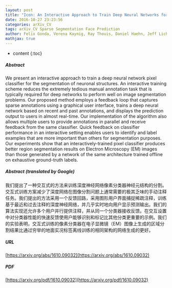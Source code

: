 ```yaml
---
layout: post
title: "Icon: An Interactive Approach to Train Deep Neural Networks for Segmentation of Neuronal Structures"
date: 2016-10-27 23:23:56
categories: arXiv_CV
tags: arXiv_CV Sparse Segmentation Face Prediction
author: Felix Gonda, Verena Kaynig, Ray Thouis, Daniel Haehn, Jeff Lichtman, Toufiq Parag, Hanspeter Pfister
mathjax: true
---
```


* content
{:toc}

##### Abstract
We present an interactive approach to train a deep neural network pixel classifier for the segmentation of neuronal structures. An interactive training scheme reduces the extremely tedious manual annotation task that is typically required for deep networks to perform well on image segmentation problems. Our proposed method employs a feedback loop that captures sparse annotations using a graphical user interface, trains a deep neural network based on recent and past annotations, and displays the prediction output to users in almost real-time. Our implementation of the algorithm also allows multiple users to provide annotations in parallel and receive feedback from the same classifier. Quick feedback on classifier performance in an interactive setting enables users to identify and label examples that are more important than others for segmentation purposes. Our experiments show that an interactively-trained pixel classifier produces better region segmentation results on Electron Microscopy (EM) images than those generated by a network of the same architecture trained offline on exhaustive ground-truth labels.

##### Abstract (translated by Google)
我们提出了一种交互式的方法来训练深度神经网络像素分类器神经元结构的分割。交互式训练方案减少了深度网络在图像分割问题上通常需要的极其乏味的手动注释任务。我们提出的方法采用一个反馈回路，采用图形用户界面捕捉稀疏注释，训练基于最近和过去注释的深度神经网络，并几乎实时地向用户显示预测输出。我们的算法实现还允许多个用户并行提供注释，并从同一个分类器接收反馈。在交互设置中对分类器性能的快速反馈使用户能够识别和标记比其他分类更重要的示例。我们的实验表明，交互式训练的像素分类器在电子显微镜（EM）图像上生成的区域分割结果比通过穷举的地面实况标签离线训练的相同架构的网络生成的更好。

##### URL
[https://arxiv.org/abs/1610.09032](https://arxiv.org/abs/1610.09032)

##### PDF
[https://arxiv.org/pdf/1610.09032](https://arxiv.org/pdf/1610.09032)


